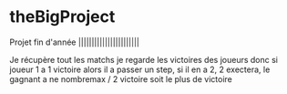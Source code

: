 # theBigProject
 Projet fin d'année
|||||||||||||||||||||||

Je récupère tout les matchs je regarde les victoires des joueurs donc si joueur 1 a 1 victoire alors il a passer un step, si il en a 2, 2 exectera, le gagnant a ne nombremax / 2 victoire soit le plus de victoire